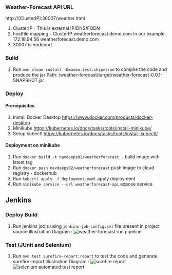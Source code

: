### Weather-Forecast API URL
http://[ClusterIP]:30007/weather.html

1. ClusterIP - This is external IP/DNS/FQDN
2. hostfile mapping - ClusterIP weatherforecast.demo.com 
In our example:
172.18.94.56 weatherforecast.demo.com
3. 30007 is nodeport

### Build
1. Run `mvn clean install -Dmaven.test.skip=true` to compile the code and produce the jar
Path: /weather-forecast/target/weather-forecast-0.0.1-SNAPSHOT.jar

### Deploy
#### Prerequisites 
 
1. Install Docker Desktop https://www.docker.com/products/docker-desktop
2. Minikube https://kubernetes.io/docs/tasks/tools/install-minikube/
3. Setup kubectl https://kubernetes.io/docs/tasks/tools/install-kubectl/

#### Deployment on minikube
1. Run ```docker build -t navdeeps02/weatherforecast .``` build image with latest tag
2. Run ```docker push navdeeps02/weatherforecast``` push image to cloud registry - dockerhub
3. Run ```kubectl apply -f deployment.yaml``` apply deployment
4. Run ```minikube service --url weatherforecast-api``` expose service

## Jenkins

### Deploy Build
1. Run jenkins job's using `jenkins-job-config.xml` file present in project source
Illustration Diagram :
![weather-forecast run pipeline](https://github.com/navdeeps02/WeatherForecast/blob/feature/integrate-jenkins/docs/images/Pipeline-Execution.PNG)

### Test (JUnit and Selenium)
1. Run `mvn test surefire-report:report` to test the code and generate surefire-report
Illustration Diagram :
![surefire report](https://github.com/navdeeps02/WeatherForecast/blob/feature/integrate-jenkins/docs/images/surefire-report.PNG)
![selenium automated test report](https://github.com/navdeeps02/WeatherForecast/blob/feature/integrate-jenkins/docs/images/Seleniumtest.PNG)
